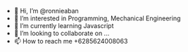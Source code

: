 - 👋 Hi, I’m @ronnieaban
- 👀 I’m interested in Programming, Mechanical Engineering
- 🌱 I’m currently learning Javascript
- 💞️ I’m looking to collaborate on ...
- 📫 How to reach me +6285624008063

<!---
ronnieaban/ronnieaban is a ✨ special ✨ repository because its `README.md` (this file) appears on your GitHub profile.
You can click the Preview link to take a look at your changes.
--->
